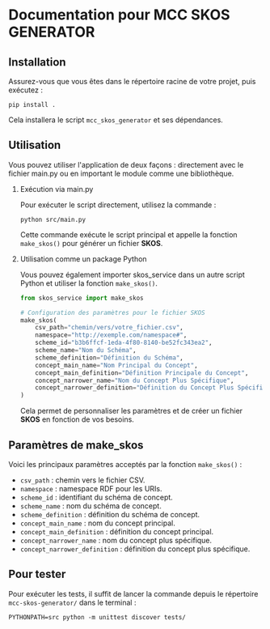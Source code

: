 # Documentation pour MCC SKOS GENERATOR

## Installation

Assurez-vous que vous êtes dans le répertoire racine de votre projet, puis exécutez :

```shell
pip install .
```

Cela installera le script `mcc_skos_generator` et ses dépendances.

## Utilisation

Vous pouvez utiliser l'application de deux façons : directement avec le fichier main.py ou en important le module comme une bibliothèque.

1. Exécution via main.py

    Pour exécuter le script directement, utilisez la commande :

    ```shell
    python src/main.py
    ```

    Cette commande exécute le script principal et appelle la fonction   `make_skos()` pour générer un fichier **SKOS**.

2. Utilisation comme un package Python

    Vous pouvez également importer skos_service dans un autre script Python et utiliser la fonction `make_skos()`.

    ``` python
    from skos_service import make_skos

    # Configuration des paramètres pour le fichier SKOS
    make_skos(
        csv_path="chemin/vers/votre_fichier.csv",
        namespace="http://exemple.com/namespace#",
        scheme_id="b3b6ffcf-1eda-4f80-8140-be52fc343ea2",
        scheme_name="Nom du Schéma",
        scheme_definition="Définition du Schéma",
        concept_main_name="Nom Principal du Concept",
        concept_main_definition="Définition Principale du Concept",
        concept_narrower_name="Nom du Concept Plus Spécifique",
        concept_narrower_definition="Définition du Concept Plus Spécifique"
    )

    ```

    Cela permet de personnaliser les paramètres et de créer un fichier **SKOS** en fonction de vos besoins.

## Paramètres de make_skos

Voici les principaux paramètres acceptés par la fonction `make_skos()` :

- `csv_path` : chemin vers le fichier CSV.
- `namespace` : namespace RDF pour les URIs.
- `scheme_id` : identifiant du schéma de concept.
- `scheme_name` : nom du schéma de concept.
- `scheme_definition` : définition du schéma de concept.
- `concept_main_name` : nom du concept principal.
- `concept_main_definition` : définition du concept principal.
- `concept_narrower_name` : nom du concept plus spécifique.
- `concept_narrower_definition` : définition du concept plus spécifique.

## Pour tester

Pour exécuter les tests, il suffit de lancer la commande depuis le répertoire `mcc-skos-generator/` dans le terminal :

``` shell
PYTHONPATH=src python -m unittest discover tests/
```
